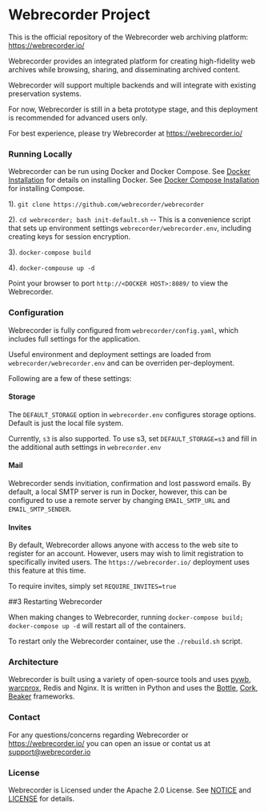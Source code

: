 # Webrecorder Project

This is the official repository of the Webrecorder web archiving platform: https://webrecorder.io/

Webrecorder provides an integrated platform for creating high-fidelity web archives while browsing, sharing, 
and disseminating archived content.

Webrecorder will support multiple backends and will integrate with existing preservation systems.

For now, Webrecorder is still in a beta prototype stage, and this deployment is recommended for advanced users only.

For best experience, please try Webrecorder at https://webrecorder.io/


### Running Locally

Webrecorder can be run using Docker and Docker Compose. See [Docker Installation](https://docs.docker.com/installation/) for details on installing Docker. See [Docker Compose Installation](https://docs.docker.com/compose/install/) for installing Compose.

1). `git clone https://github.com/webrecorder/webrecorder`

2). `cd webrecorder; bash init-default.sh` -- This is a convenience script that sets up environment settings `webrecorder/webrecorder.env`, including creating keys for session encryption.

3). `docker-compose build`

4). `docker-compouse up -d`

Point your browser to port `http://<DOCKER HOST>:8089/` to view the Webrecorder.

### Configuration

Webrecorder is fully configured from `webrecorder/config.yaml`, which includes full settings for the application.

Useful environment and deployment settings are loaded from `webrecorder/webrecorder.env` and can be overriden per-deployment.

Following are a few of these settings:

#### Storage

The `DEFAULT_STORAGE` option in `webrecorder.env` configures storage options. Default is just the local file system.

Currently, `s3` is also supported. To use s3, set `DEFAULT_STORAGE=s3` and fill in the additional auth settings in `webrecorder.env`

#### Mail

Webrecorder sends invitiation, confirmation and lost password emails. By default, a local SMTP server is run in Docker, however, this can be configured to use a remote server by changing `EMAIL_SMTP_URL` and `EMAIL_SMTP_SENDER`.

#### Invites

By default, Webrecorder allows anyone with access to the web site to register for an account. However, users may wish to limit
registration to specifically invited users. The `https://webrecorder.io/` deployment uses this feature at this time.

To require invites, simply set `REQUIRE_INVITES=true`

##3 Restarting Webrecorder

When making changes to Webrecorder, running `docker-compose build; docker-compose up -d` will restart all of the containers.

To restart only the Webrecorder container, use the `./rebuild.sh` script.

### Architecture

Webrecorder is built using a variety of open-source tools and uses [pywb](https://github.com/ikreymer/pywb), [warcprox](https://github.com/ikreymer/warcprox), Redis and Nginx. It is written in Python and uses the [Bottle](http://bottlepy.org/docs/dev/index.html), [Cork](http://cork.firelet.net/), [Beaker](https://beaker.readthedocs.org/en/latest/) frameworks.

### Contact

For any questions/concerns regarding Webrecorder or https://webrecorder.io/ you can open an issue or contat us at support@webrecorder.io


### License

Webrecorder is Licensed under the Apache 2.0 License. See [NOTICE](NOTICE) and [LICENSE](LICENSE) for details.
